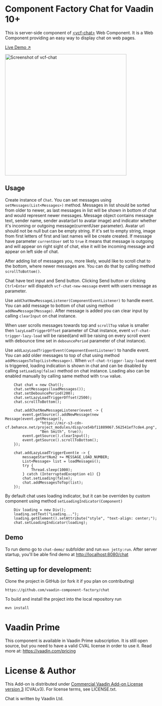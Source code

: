 # Component Factory Chat for Vaadin 10+

This is server-side component of [&lt;vcf-chat&gt;](https://github.com/vaadin-component-factory/vcf-chat) Web Component.
It is a Web Component providing an easy way to display chat on web pages.

[Live Demo ↗](https://incubator.app.fi/chat-demo/chat)


<img src="https://raw.githubusercontent.com/vaadin/incubator-chat/master/screenshot.png" width="400" alt="Screenshot of vcf-chat">

## Usage

Create instance of `Chat`. You can set messages using `setMessages(List<Messages>)` method.
Messages in list should be sorted from older to newer, as last messages in list will be 
shown in bottom of chat and would represent newer messages. Message object contains  message text, 
sender name, sender avatar(url to avatar image) and indicator whether it's incoming or outgoing 
message(currentUser parameter). Avatar url should not be null but can be empty string. If it's set to 
empty string, image from first letters of  first and last names will be create created.
If message have parameter `currentUser` set to `true` it means that message is outgoing and 
will appear on right sight of chat, else it will be incoming message and appear on left side of chat.

After adding list of messages you, more likely, would like to scroll chat to the bottom, 
where newer messages are. You can do that by calling method `scrollToBottom()`.

Chat have text input and Send button. Clicking Send button or clicking `Ctrl+Enter` will dispatch 
`vcf-chat-new-message` event with users message as parameter.

Use `addChatNewMessageListener(ComponentEventListener)` to handle event. You can add message to bottom of chat 
using method `addNewMessage(Message)`. After message is added you can clear input by calling `clearInput`
on chat instance.

When user scrolls messages towards top and `scrollTop` value is smaller then `lazyLoadTriggerOffset`
parameter of Chat instance, event `vcf-chat-trigger-lazy-load` will be raised(and will be raising on every
scroll event with debounce time set in `debouncePeriod` parameter of chat instance). 

Use `addLazyLoadTriggerEvent(ComponentEventListener)` to handle event. You can add older messages
to top of chat using method `addMessagesToTop(List<Message>)`. When `vcf-chat-trigger-lazy-load` event 
is triggered, loading indication is shown in chat and can be disabled by calling `setLoading(false)` method 
on chat instance. Loading also can be enabled manually by calling same method with `true` value.

```
    Chat chat = new Chat();
    chat.setMessages(loadMessages());
    chat.setDebouncePeriod(200);
    chat.setLazyLoadTriggerOffset(2500);
    chat.scrollToBottom();

    chat.addChatNewMessageListener(event -> {
        event.getSource().addNewMessage(new Message(event.getMessage(),
                "https://mir-s3-cdn-cf.behance.net/project_modules/disp/ce54bf11889067.562541ef7cde4.png",
                "Ben Smith", true));
        event.getSource().clearInput();
        event.getSource().scrollToBottom();
    });

    chat.addLazyLoadTriggerEvent(e -> {
        messageStartNum2 += MESSAGE_LOAD_NUMBER;
        List<Message> list = loadMessages();
        try {
            Thread.sleep(1000);
        } catch (InterruptedException e1) {}
        chat.setLoading(false);
        chat.addMessagesToTop(list);
    });
```

By default chat uses [<vaadin-progress-bar indeterminate>](https://github.com/vaadin/vaadin-progress-bar) 
loading indicator, but it can be overriden by custom component using method `setLoadingIndicator(Component)`

```
    Div loading = new Div();
    loading.setText("Loading...");
    loading.getElement().setAttribute("style", "text-align: center;");
    chat.setLoadingIndicator(loading);
```


## Demo
To run demo go to `chat-demo/` subfolder and run `mvn jetty:run`.
After server startup, you'll be able find demo at [http://localhost:8080/chat](http://localhost:8080/chat)

## Setting up for development:

Clone the project in GitHub (or fork it if you plan on contributing)

```
https://github.com/vaadin-component-factory/chat
```

To build and install the project into the local repository run 

```mvn install ```

# Vaadin Prime
This component is available in Vaadin Prime subscription. It is still open source, but you need to have a valid CVAL license in order to use it. Read more at: https://vaadin.com/pricing

# License & Author

This Add-on is distributed under [Commercial Vaadin Add-on License version 3](http://vaadin.com/license/cval-3) (CVALv3). For license terms, see LICENSE.txt.

Chat is written by Vaadin Ltd.

